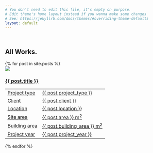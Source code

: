 ```yaml
---
# You don't need to edit this file, it's empty on purpose.
# Edit theme's home layout instead if you wanna make some changes
# See: https://jekyllrb.com/docs/themes/#overriding-theme-defaults
layout: default
---
```

<style>
  .mgt {
    margin-top: 60px;
  }
</style>

<div id="works">
  <div class="wrapper mgt">
    <h2 class="anchor">All Works.</h2>
    {% for post in site.posts %}
      <a href="{{ post.url }}">
        <div class="work shadow">
          <img class="work-cover" src="/images/{{ post.image-folder }}/{{ post.cover }}.jpg">
          <div class="work-content">
            <h3 class="work-title">{{ post.title }}</h3>
            <table class="monospace">
              <tr><td>Project type</td><td>{{ post.project_type }}</td></tr>
              <tr><td>Client</td><td>{{ post.client }}</td></tr>
              <tr><td>Location</td><td>{{ post.location }}</td></tr>
              <tr><td>Site area</td><td>{{ post.area }} m<sup>2</sup></td></tr>
              <tr><td>Building area</td><td>{{ post.building_area }} m<sup>2</sup></td></tr>
              <tr><td>Project year</td><td>{{ post.project_year }}</td></tr>
            </table>
          </div>
          <div class="clear"></div>
        </div>
      </a>
    {% endfor %}
  </div>
</div>